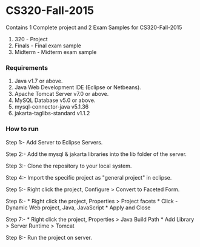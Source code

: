 # CS320-Fall-2015

Contains 1 Complete project and 2 Exam Samples for CS320-Fall-2015

1. 320 - Project
2. Finals - Final exam sample
3. Midterm - Midterm exam sample

### Requirements
1. Java v1.7 or above.
2. Java Web  Development IDE (Eclipse or Netbeans).
3. Apache Tomcat Server v7.0 or above.
4. MySQL Database v5.0 or above.
5. mysql-connector-java v5.1.36
6. jakarta-taglibs-standard v1.1.2

### How to run

Step 1:- Add Server to Eclipse Servers.

Step 2:- Add the mysql & jakarta libraries into the lib folder of the server.

Step 3:- Clone the repository to your local system.

Step 4:- Import the specific project as "general project" in eclipse.

Step 5:- Right click the project, Configure > Convert to Faceted Form.

Step 6:- * Right click the project, Properties > Project facets
         * Click - Dynamic Web project, Java, JavaScript
         * Apply and Close
         
Step 7:- * Right click the project, Properties > Java Build Path
         * Add Library > Server Runtime > Tomcat
         
Step 8:- Run the project on server.
